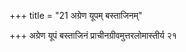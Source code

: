 +++
title = "21 अग्रेण यूपम् बस्ताजिनम्"

+++
अग्रेण यूपं बस्ताजिनं प्राचीनग्रीवमुत्तरलोमास्तीर्य २१